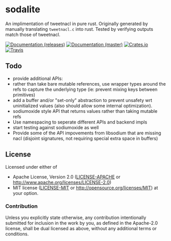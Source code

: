 # sodalite

An implimentation of tweetnacl in pure rust. Originally generated by manually translating `tweetnacl.c` into rust. Tested by verifying outputs match those of tweetnacl.

[![Documentation (releases)](https://img.shields.io/badge/documentation-release-brightgreen.svg?style=flat)](https://docs.rs/sodalite/)
[![Documentation (master)](https://img.shields.io/badge/documentation-master-yellow.svg?style=flat)](http://codyps.com/docs/sodalite/index.html)
[![Crates.io](https://img.shields.io/crates/v/sodalite.sgv?maxAge=2592000)](https://crates.io/crates/sodalite)
[![Travis](https://img.shields.io/travis/jmesmon/sodalite.svg?maxAge=2592000)](https://travis-ci.org/jmesmon/sodalite)

## Todo

 - provide additional APIs:
  - rather than take bare mutable references, use wrapper types around the refs to capture the underlying type (ie: prevent mixing keys between primitives)
  - add a buffer and/or "set-only" abstraction to prevent unsafety wrt uninitialized values (also should allow some internal optimization).
  - sodiumoxide style API that returns values rather than taking mutable refs
 - Use namespacing to seperate different APIs and backend impls
 - start testing against sodiumoxide as well
 - Provide some of the API impovements from libsodium that are missing nacl (disjoint signatures, not requiring special extra space in buffers)

## License

Licensed under either of
 * Apache License, Version 2.0 ([LICENSE-APACHE](LICENSE-APACHE) or http://www.apache.org/licenses/LICENSE-2.0)
 * MIT license ([LICENSE-MIT](LICENSE-MIT) or http://opensource.org/licenses/MIT)
  at your option.

### Contribution

Unless you explicitly state otherwise, any contribution intentionally submitted
for inclusion in the work by you, as defined in the Apache-2.0 license, shall be dual licensed as above, without any
additional terms or conditions.
